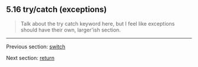 ## 5.16 try/catch (exceptions)

> Talk about the try catch keyword here, but I feel like exceptions should have their own, larger'ish section.

---

Previous section: [switch](5.15-switch.md)

Next section: [return](5.17-return.md)